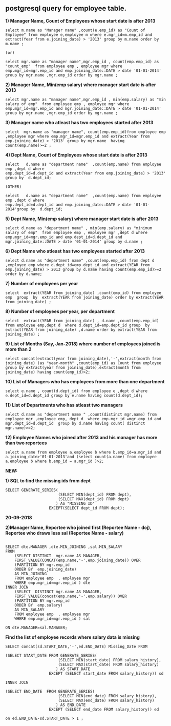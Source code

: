 ## **postgresql query for employee table.**

**1) Manager Name, Count of Employees whose start date is after 2013**
```
select m.name as "Manager name" ,count(e.emp_id) as "Count of Employee" from employee e,employee m where e.mgr_id=m.emp_id and extract(Year from e.joining_date) > '2013' group by m.name order by m.name ;

(or)

select mgr.name as "manager name",mgr.emp_id , count(emp.emp_id) as "count_emp"  from employee emp , employee mgr where emp.mgr_id=mgr.emp_id and emp.joining_date::DATE > date '01-01-2014' group by mgr.name ,mgr.emp_id order by mgr.name ;

```
**2) Manager Name, Min(emp salary) where manager start date is after 2013**
```
select mgr.name as "manager name",mgr.emp_id , min(emp.salary) as "min salary of emp"  from employee emp , employee mgr where emp.mgr_id=mgr.emp_id and mgr.joining_date::DATE > date '01-01-2014' group by mgr.name ,mgr.emp_id order by mgr.name ;

```
**3) Manager name who atleast has two employees started after 2013**
```
select  mgr.name as "manager name", count(emp.emp_id)from employee emp ,employee mgr where emp.mgr_id=mgr.emp_id and extract(Year from emp.joining_date) > '2013' group by mgr.name  having   count(emp.name)>=2 ;

```
**4) Dept Name, Count of Employees whose start date is after 2013**
```
select   d.name as "department name"  ,count(emp.name) from employee emp ,dept d where 
emp.dept_id=d.dept_id and extract(Year from emp.joining_date) > '2013' group by  d.dept_id;

(OTHER)

select   d.name as "department name"  ,count(emp.name) from employee emp ,dept d where 
emp.dept_id=d.dept_id and emp.joining_date::DATE > date '01-01-2014'group by  d.dept_id;

```
**5) Dept Name, Min(emp salary) where manager start date is after 2013**
```
select d.name as "department name" , min(emp.salary) as "minimum salary of emp"  from employee emp , employee mgr ,dept d where emp.mgr_id=mgr.emp_id and emp.dept_id=d.dept_id and mgr.joining_date::DATE > date '01-01-2014' group by d.name ; 

```
**6) Dept Name who atleast has two employees started after 2013**
```
select d.name as "department name" ,count(emp.emp_id) from dept d ,employee emp where d.dept_id=emp.dept_id and extract(YEAR from emp.joining_date) > 2013 group by d.name having count(emp.emp_id)>=2 order by d.name;

```
**7) Number of employees per year**
```
select  extract(YEAR from joining_date) ,count(emp_id) from employee emp  group  by  extract(YEAR from joining_date) order by extract(YEAR from joining_date) ;

```
**8) Number of employees per year, per department**
```
select  extract(YEAR from joining_date) , d.name ,count(emp.emp_id) from employee emp,dept d  where d.dept_id=emp.dept_id group  by  extract(YEAR from joining_date) ,d.name order by extract(YEAR from joining_date) ;

```
**9) List of Months (Say, Jan-2018) where number of employees joined is more than 2**
```
select concat(extract(year from joining_date),'-',extract(month from joining_date) )as "year-month" ,count(emp_id) as Count from employee group by extract(year from joining_date),extract(month from joining_date) having count(emp_id)>2;

```
**10) List of Managers who has employees from more than one department**
```
select e.name , count(d.dept_id) from employee e ,dept d where e.dept_id=d.dept_id group by e.name having count(d.dept_id);

```
**11) List of Departments who has atleast two managers**
```
select d.name as "department name " ,count(distinct mgr.name) from employee mgr ,employee emp, dept d  where emp.mgr_id =mgr.emp_id and mgr.dept_id=d.dept_id  group by d.name having count( distinct mgr.name)>=2;

```
**12) Employee Names who joined after 2013 and his manager has more than two reportees**
```
select a.name from employee a,employee b where b.emp_id=a.mgr_id and a.joining_date>'01-01-2013'and (select count(a.name) from employee a,employee b where b.emp_id = a.mgr_id )>2;

```
   
**NEW:**

**1) SQL to find the missing ids from dept**
```
SELECT GENERATE_SERIES(
                       (SELECT MIN(dept_id) FROM dept),
                       (SELECT MAX(dept_id) FROM dept)
                      ) AS "MISSING ID" 
                   EXCEPT(SELECT dept_id FROM dept);

```



**20-09-2018**


**2)Manager Name, Reportee who joined first (Reportee Name - doj), Reportee who draws less sal (Reportee Name - salary)**

```

SELECT dte.MANAGER ,dte.MIN_JOINING ,sal.MIN_SALARY
FROM 
	(SELECT DISTINCT  mgr.name AS MANAGER,
	FIRST_VALUE(CONCAT(emp.name,'-',emp.joining_date)) OVER 
	(PARTITION BY mgr.emp_id 
	ORDER BY  emp.joining_date)  
	AS MIN_JOINING
	FROM employee emp  , employee mgr  
	WHERE emp.mgr_id=mgr.emp_id ) dte
INNER JOIN
	(SELECT  DISTINCT mgr.name AS MANAGER,
	FIRST_VALUE(concat(emp.name,'-',emp.salary)) OVER 
	(PARTITION BY mgr.emp_id 
	ORDER BY  emp.salary)
	AS MIN_SALARY 
	FROM employee emp  , employee mgr  
	WHERE emp.mgr_id=mgr.emp_id ) sal

ON dte.MANAGER=sal.MANAGER;

```

**Find the list of employee records where salary data is missing**
```
SELECT concat(sd.START_DATE,'-',ed.END_DATE) Missing_Date FROM   

(SELECT START_DATE FROM GENERATE_SERIES(
                       (SELECT MIN(start_date) FROM salary_history),
                       (SELECT MAX(start_date) FROM salary_history)
                      ) AS START_DATE  
                   EXCEPT (SELECT start_date FROM salary_history)) sd

INNER JOIN

(SELECT END_DATE  FROM GENERATE_SERIES(
                       (SELECT MIN(end_date) FROM salary_history),
                       (SELECT MAX(end_date) FROM salary_history)
                      ) AS END_DATE 
                   EXCEPT (SELECT end_date FROM salary_history)) ed

on ed.END_DATE-sd.START_DATE > 1 ;
```








